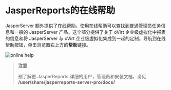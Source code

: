 # JasperReports的在线帮助

JasperServer 额外提供了在线帮助。使用在线帮助可以查找到普通管理员任务信息和一般的 JasperServer 产品。这个部分提供了关于 oVirt 企业级虚拟化中报表的信息和将 JasperServer 与 oVirt 企业级虚拟化集成到一起的定制。导航到在线帮助按钮，单击浏览器右上方的**帮助**链接。

![online help](images/oVirt_Reports_OnlineHelp.png)

> **注意**
>
> 预了解更 JasperReports 详细的用户，管理员和安装文档，请见 **/user/share/jasperreports-server-pro/docs/**

